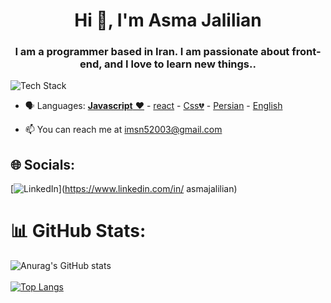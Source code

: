 <h1 align="center">Hi 👋, I'm Asma Jalilian</h1>
<h3 align="center">I am a programmer based in Iran. I am passionate about front-end, and I love to learn new things..</h3>

<p align="left"><img src="https://skillicons.dev/icons?i=js,react,git,github,html&css=16" alt="Tech Stack" /> </p>

- 🗣 Languages: [**Javascript** ❤️]((https://developer.mozilla.org/en-US/docs/Web/JavaScript)) - [react]((https://reactjs.org/docs)) - [Css💔]( https://developer.mozilla.org/en-US/docs/Web/CSS) - [Persian](https://en.wikipedia.org/wiki/Persian_language) - [English](https://en.wikipedia.org/wiki/English_language)

- 📫 You can reach me at imsn52003@gmail.com
## 🌐 Socials:
[![LinkedIn](https://skillicons.dev/icons?i=linkedin)](https://www.linkedin.com/in/
asmajalilian)


# 📊 GitHub Stats:
![Anurag's GitHub stats](https://github-readme-stats.vercel.app/api?username=ShineOfLostStar&show_icons=true&theme=transparent)
<br>
<br>
[![Top Langs](https://github-readme-stats.vercel.app/api/top-langs/?username=ShineOfLostStar)](https://github.com/ShineOfLostStar/github-readme-stats)
